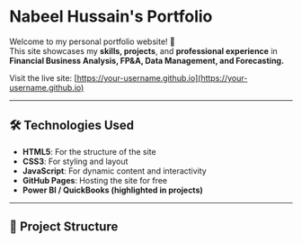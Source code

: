 # Nabeel Hussain's Portfolio

Welcome to my personal portfolio website! 🚀  
This site showcases my **skills, projects**, and **professional experience** in **Financial Business Analysis, FP&A, Data Management, and Forecasting.**  

Visit the live site: [https://your-username.github.io](https://your-username.github.io)

---

## 🛠 Technologies Used

- **HTML5**: For the structure of the site  
- **CSS3**: For styling and layout  
- **JavaScript**: For dynamic content and interactivity  
- **GitHub Pages**: Hosting the site for free  
- **Power BI / QuickBooks (highlighted in projects)**

---

## 📁 Project Structure

